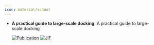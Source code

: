 ```yaml
---
icon: material/school
---
```





- **A practical guide to large-scale docking**: A practical guide to large-scale docking  

    [![Publication](https://img.shields.io/badge/Publication-Citations:337-blue?style=for-the-badge&logo=bookstack)](https://doi.org/10.1038/s41596-021-00597-z) 
    [![JIF](https://img.shields.io/badge/Impact_Factor-13.10-purple?style=for-the-badge&logo=academia)](https://doi.org/10.1038/s41596-021-00597-z)


